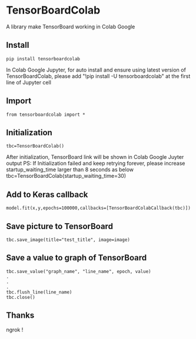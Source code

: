# TensorBoardColab

A library make TensorBoard working in Colab Google 

## Install
    pip install tensorboardcolab
In Colab Google Jupyter, for auto install and ensure using latest version of TensorBoardColab, please add "!pip install -U tensorboardcolab" at the first line of Jupyter cell

## Import
    from tensorboardcolab import *

## Initialization
    tbc=TensorBoardColab()
After initialization, TensorBoard link will be shown in Colab Google Juyter output
PS: If Initialization failed and keep retrying forever, please increase startup_waiting_time larger than 8 seconds as below
    tbc=TensorBoardColab(startup_waiting_time=30)

## Add to Keras callback
    model.fit(x,y,epochs=100000,callbacks=[TensorBoardColabCallback(tbc)])

## Save picture to TensorBoard
    tbc.save_image(title="test_title", image=image)

## Save a value to graph of TensorBoard
    tbc.save_value("graph_name", "line_name", epoch, value)
    .
    .
    .
    tbc.flush_line(line_name)
    tbc.close()

## Thanks
ngrok !
